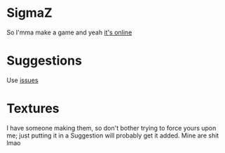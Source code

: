 # SigmaZ
So I'mma make a game
and yeah
<a href='//john-jelatis.github.io/SigmaZ/'>it's online</a>
<!-- Fuck markdown -->

# Suggestions
Use <a href='https://github.com/John-Jelatis/SigmaZ/issues'>issues</a>

# Textures
I have someone making them, so don't bother trying to force yours upon me; just putting it in a Suggestion will probably get it added.
Mine are shit lmao
